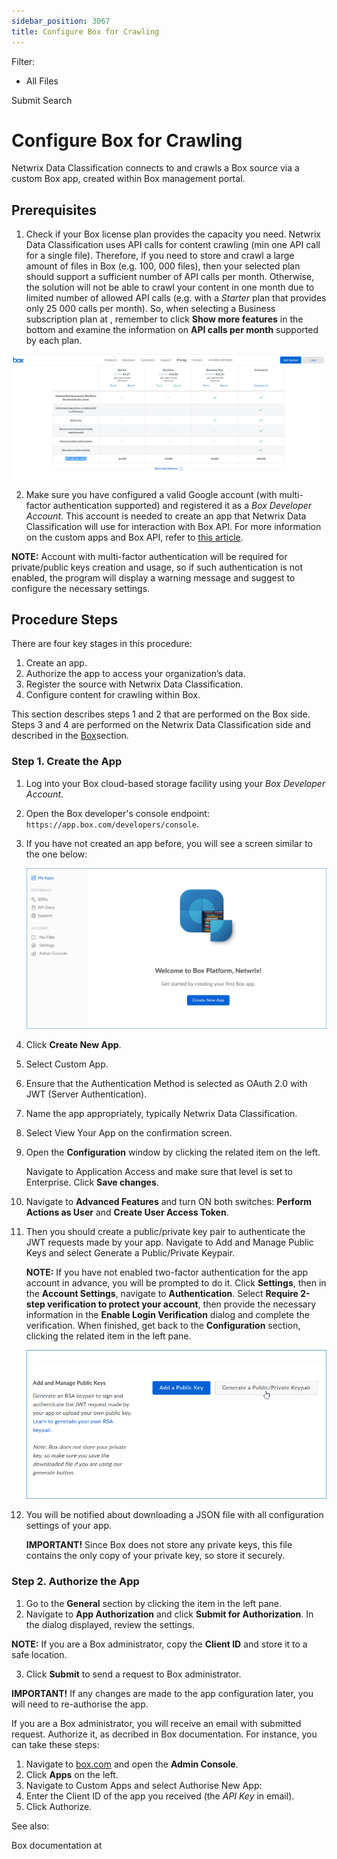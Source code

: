 ```yaml
---
sidebar_position: 3067
title: Configure Box for Crawling
---
```


Filter: 

* All Files

Submit Search

# Configure Box for Crawling

Netwrix Data Classification connects to and crawls a Box source via a custom Box app, created within Box management portal.

## Prerequisites

1. Check if your Box license plan provides the capacity you need. Netwrix Data Classification uses API calls for content crawling (min one API call for a single file). Therefore, if you need to store and crawl a large amount of files in Box (e.g. 100, 000 files), then your selected plan should support a sufficient number of API calls per month. Otherwise, the solution will not be able to crawl your content in one month due to limited number of allowed API calls (e.g. with a *Starter* plan that provides only 25 000 calls per month). So, when selecting a Business subscription plan at , remember to click **Show more features** in the bottom and examine the information on **API calls per month** supported by each plan.

[![](../../../../../../static/images/DataClassification_5.7/Content/Resources/Images/Config_Infrastructure/Box_Lic_Plans_thumb_0_0.png)](../../../Resources/Images/Config_Infrastructure/Box_Lic_Plans.png)

2. Make sure you have configured a valid Google account (with multi-factor authentication supported) and registered it as a *Box Developer Account*. This account is needed to create an app that Netwrix Data Classification will use for interaction with Box API. For more information on the custom apps and Box API, refer to [this article](https://developer.box.com/guides/authentication/sso/).

**NOTE:** Account with multi-factor authentication will be required for private/public keys creation and usage, so if such authentication is not enabled, the program will display a warning message and suggest to configure the necessary settings.

## Procedure Steps

There are four key stages in this procedure:

1. Create an app.
2. Authorize the app to access your organization’s data.
3. Register the source with Netwrix Data Classification.
4. Configure content for crawling within Box.

This section describes steps 1 and 2 that are performed on the Box side. Steps 3 and 4 are performed on the Netwrix Data Classification side and described in the [Box](../../Admin/Sources/Box/AddBox)section.

### Step 1. Create the App

1. Log into your Box cloud-based storage facility using your *Box Developer Account*.
2. Open the Box developer's console endpoint: `https://app.box.com/developers/console`.
3. If you have not created an app before, you will see a screen similar to the one below:

   ![](../../../../../../static/images/DataClassification_5.7/Content/Resources/Images/Config_Infrastructure/Box_App.png)
4. Click **Create New App**.
5. Select Custom App.
6. Ensure that the Authentication Method is selected as OAuth 2.0 with JWT (Server Authentication).
7. Name the app appropriately, typically Netwrix Data Classification.
8. Select View Your App on the confirmation screen.
9. Open the **Configuration** window by clicking the related item on the left.

   Navigate to Application Access and make sure that level is set to Enterprise. Click **Save changes**.
10. Navigate to **Advanced Features** and turn ON both switches: **Perform Actions as User** and **Create User Access Token**.
11. Then you should create a public/private key pair to authenticate the JWT requests made by your app. Navigate to Add and Manage Public Keys and select Generate a Public/Private Keypair.

    **NOTE:** If you have not enabled two-factor authentication for the app account in advance, you will be prompted to do it. Click **Settings**, then in the **Account Settings**, navigate to **Authentication**. Select **Require 2-step verification to protect your account**, then provide the necessary information in the **Enable Login Verification** dialog and complete the verification. When finished, get back to the **Configuration** section, clicking the related item in the left pane.

    ![](../../../../../../static/images/DataClassification_5.7/Content/Resources/Images/Config_Infrastructure/Box_Keys.png)
12. You will be notified about downloading a JSON file with all configuration settings of your app.

    **IMPORTANT!**  Since Box does not store any private keys, this file contains the only copy of your private key, so store it securely.

### Step 2. Authorize the App

1. Go to the **General** section by clicking the item in the left pane.
2. Navigate to **App Authorization** and click **Submit for Authorization**. In the dialog displayed, review the settings.

**NOTE:** If you are a Box administrator, copy the **Client ID** and store it to a safe location.

3. Click **Submit** to send a request to Box administrator.

**IMPORTANT!** If any changes are made to the app configuration later, you will need to re-authorise the app.

If you are a Box administrator, you will receive an email with submitted request. Authorize it, as decribed in Box documentation. For instance, you can take these steps:

1. Navigate to [box.com](https://www.box.com/en-gb/home) and open the **Admin Console**.
2. Click **Apps** on the left.
3. Navigate to Custom Apps and select Authorise New App:
4. Enter the Client ID of the app you received (the *API Key* in email).
5. Click Authorize.

See also:

Box documentation at